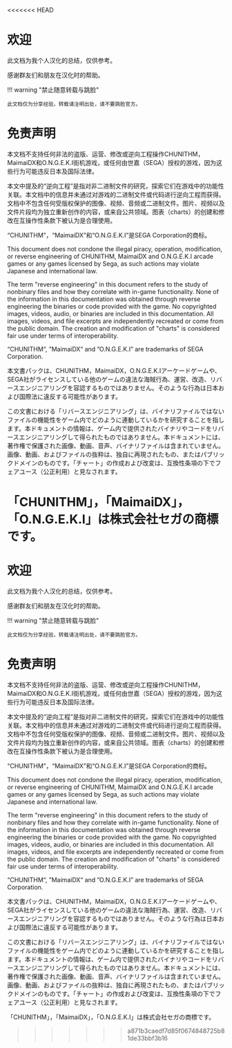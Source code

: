 <<<<<<< HEAD
# 欢迎

此文档为我个人汉化的总结，仅供参考。

感谢群友们和朋友在汉化时的帮助。

!!! warning "禁止随意转载与跳脸"

    此文档仅为分享经验，转载请注明出处，请不要跳脸官方。

# 免责声明

本文档不支持任何非法的盗版、运营、修改或逆向工程操作CHUNITHM，MaimaiDX和O.N.G.E.K.I街机游戏，或任何由世嘉（SEGA）授权的游戏，因为这些行为可能违反日本及国际法律。

本文中提及的“逆向工程”是指对非二进制文件的研究，探索它们在游戏中的功能性关联。本文档中的信息并未通过对游戏的二进制文件或代码进行逆向工程而获得。文档中不包含任何受版权保护的图像、视频、音频或二进制文件。图片、视频以及文件片段均为独立重新创作的内容，或来自公共领域。图表（charts）的创建和修改在互操作性条款下被认为是合理使用。

“CHUNITHM”，“MaimaiDX”和“O.N.G.E.K.I”是SEGA Corporation的商标。


This document does not condone the illegal piracy, operation, modification, or reverse engineering of CHUNITHM, MaimaiDX and O.N.G.E.K.I arcade games or any games licensed by Sega, as such actions may violate Japanese and international law.

The term "reverse engineering" in this document refers to the study of nonbinary files and how they correlate with in-game functionality. None of the information in this documentation was obtained through reverse engineering the binaries or code provided with the game. No copyrighted images, videos, audio, or binaries are included in this documentation. All images, videos, and file excerpts are independently recreated or come from the public domain. The creation and modification of "charts" is considered fair use under terms of interoperability.

“CHUNITHM“, ”MaimaiDX“ and ”O.N.G.E.K.I” are  trademarks of SEGA Corporation.



本文書パックは、CHUNITHM，MaimaiDX，O.N.G.E.K.Iアーケードゲームや、SEGA社がライセンスしている他のゲームの違法な海賊行為、運営、改造、リバースエンジニアリングを容認するものではありません。そのような行為は日本および国際法に違反する可能性があります。

この文書における「リバースエンジニアリング」は、バイナリファイルではないファイルの機能性をゲーム内でどのように連動しているかを研究することを指します。本ドキュメントの情報は、ゲーム内で提供されたバイナリやコードをリバースエンジニアリングして得られたものではありません。本ドキュメントには、著作権で保護された画像、動画、音声、バイナリファイルは含まれていません。画像、動画、およびファイルの抜粋は、独自に再現されたもの、またはパブリックドメインのものです。「チャート」の作成および改変は、互換性条項の下でフェアユース（公正利用）と見なされます。

「CHUNITHM」，「MaimaiDX」，「O.N.G.E.K.I」は株式会社セガの商標です。
=======
# 欢迎

此文档为我个人汉化的总结，仅供参考。

感谢群友们和朋友在汉化时的帮助。

!!! warning "禁止随意转载与跳脸"

    此文档仅为分享经验，转载请注明出处，请不要跳脸官方。

# 免责声明

本文档不支持任何非法的盗版、运营、修改或逆向工程操作CHUNITHM，MaimaiDX和O.N.G.E.K.I街机游戏，或任何由世嘉（SEGA）授权的游戏，因为这些行为可能违反日本及国际法律。

本文中提及的“逆向工程”是指对非二进制文件的研究，探索它们在游戏中的功能性关联。本文档中的信息并未通过对游戏的二进制文件或代码进行逆向工程而获得。文档中不包含任何受版权保护的图像、视频、音频或二进制文件。图片、视频以及文件片段均为独立重新创作的内容，或来自公共领域。图表（charts）的创建和修改在互操作性条款下被认为是合理使用。

“CHUNITHM”，“MaimaiDX”和“O.N.G.E.K.I”是SEGA Corporation的商标。


This document does not condone the illegal piracy, operation, modification, or reverse engineering of CHUNITHM, MaimaiDX and O.N.G.E.K.I arcade games or any games licensed by Sega, as such actions may violate Japanese and international law.

The term "reverse engineering" in this document refers to the study of nonbinary files and how they correlate with in-game functionality. None of the information in this documentation was obtained through reverse engineering the binaries or code provided with the game. No copyrighted images, videos, audio, or binaries are included in this documentation. All images, videos, and file excerpts are independently recreated or come from the public domain. The creation and modification of "charts" is considered fair use under terms of interoperability.

“CHUNITHM“, ”MaimaiDX“ and ”O.N.G.E.K.I” are  trademarks of SEGA Corporation.



本文書パックは、CHUNITHM，MaimaiDX，O.N.G.E.K.Iアーケードゲームや、SEGA社がライセンスしている他のゲームの違法な海賊行為、運営、改造、リバースエンジニアリングを容認するものではありません。そのような行為は日本および国際法に違反する可能性があります。

この文書における「リバースエンジニアリング」は、バイナリファイルではないファイルの機能性をゲーム内でどのように連動しているかを研究することを指します。本ドキュメントの情報は、ゲーム内で提供されたバイナリやコードをリバースエンジニアリングして得られたものではありません。本ドキュメントには、著作権で保護された画像、動画、音声、バイナリファイルは含まれていません。画像、動画、およびファイルの抜粋は、独自に再現されたもの、またはパブリックドメインのものです。「チャート」の作成および改変は、互換性条項の下でフェアユース（公正利用）と見なされます。

「CHUNITHM」，「MaimaiDX」，「O.N.G.E.K.I」は株式会社セガの商標です。
>>>>>>> a871b3caedf7d85f0674848725b81de33bbf3b16

